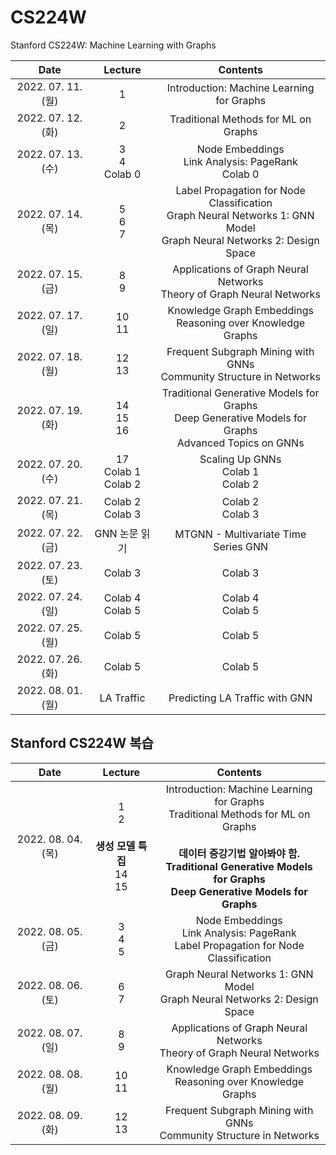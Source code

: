 # CS224W
Stanford CS224W: Machine Learning with Graphs

|Date|Lecture|Contents|
|:------:|:-----:|:-----:|
|2022. 07. 11. (월)|1|Introduction: Machine Learning for Graphs|
|2022. 07. 12. (화)|2|Traditional Methods for ML on Graphs|
|2022. 07. 13. (수)|3</br>4</br>Colab 0|Node Embeddings</br>Link Analysis: PageRank</br>Colab 0|
|2022. 07. 14. (목)|5</br>6</br>7|Label Propagation for Node Classification</br>Graph Neural Networks 1: GNN Model</br>Graph Neural Networks 2: Design Space|
|2022. 07. 15. (금)|8</br>9|Applications of Graph Neural Networks</br>Theory of Graph Neural Networks|
|2022. 07. 17. (일)|10</br>11|Knowledge Graph Embeddings</br>Reasoning over Knowledge Graphs|
|2022. 07. 18. (월)|12</br>13|Frequent Subgraph Mining with GNNs</br>Community Structure in Networks|
|2022. 07. 19. (화)|14</br>15</br>16|Traditional Generative Models for Graphs</br>Deep Generative Models for Graphs</br>Advanced Topics on GNNs|
|2022. 07. 20. (수)|17</br>Colab 1</br>Colab 2|Scaling Up GNNs</br>Colab 1</br>Colab 2|
|2022. 07. 21. (목)|Colab 2</br>Colab 3|Colab 2</br>Colab 3|
|2022. 07. 22. (금)|GNN 논문 읽기|MTGNN - Multivariate Time Series GNN|
|2022. 07. 23. (토)|Colab 3|Colab 3|
|2022. 07. 24. (일)|Colab 4</br>Colab 5|Colab 4</br>Colab 5|
|2022. 07. 25. (월)|Colab 5|Colab 5|
|2022. 07. 26. (화)|Colab 5|Colab 5|
|2022. 08. 01. (월)|LA Traffic|Predicting LA Traffic with GNN|

## Stanford CS224W 복습
|Date|Lecture|Contents|
|:------:|:-----:|:-----:|
|2022. 08. 04. (목)|1</br>2</br></br>**생성 모델 특집**</br>14</br>15|Introduction: Machine Learning for Graphs</br>Traditional Methods for ML on Graphs</br></br>**데이터 증강기법 알아봐야 함.**</br>**Traditional Generative Models for Graphs</br>Deep Generative Models for Graphs**|
|2022. 08. 05. (금)|3</br>4</br>5|Node Embeddings</br>Link Analysis: PageRank</br>Label Propagation for Node Classification|
|2022. 08. 06. (토)|6</br>7|Graph Neural Networks 1: GNN Model</br>Graph Neural Networks 2: Design Space|
|2022. 08. 07. (일)|8</br>9|Applications of Graph Neural Networks</br>Theory of Graph Neural Networks|
|2022. 08. 08. (월)|10</br>11|Knowledge Graph Embeddings</br>Reasoning over Knowledge Graphs|
|2022. 08. 09. (화)|12</br>13|Frequent Subgraph Mining with GNNs</br>Community Structure in Networks|

